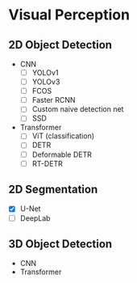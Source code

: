 # Visual Perception

## 2D Object Detection
 
- CNN
  - [ ] YOLOv1
  - [ ] YOLOv3
  - [ ] FCOS
  - [ ] Faster RCNN
  - [ ] Custom naive detection net
  - [ ] SSD
- Transformer
  - [ ] ViT (classification)
  - [ ] DETR
  - [ ] Deformable DETR
  - [ ] RT-DETR

## 2D Segmentation
- [x] U-Net
- [ ] DeepLab

## 3D Object Detection
 
- CNN
- Transformer
  
